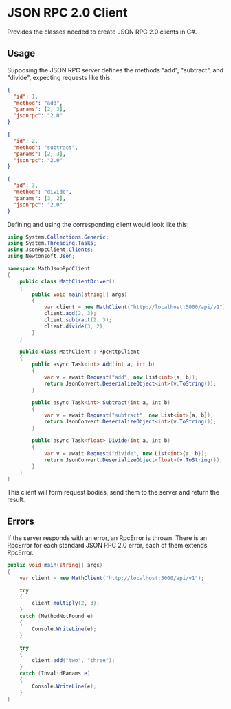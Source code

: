 # JSON RPC 2.0 Client

Provides the classes needed to create JSON RPC 2.0 clients in C#.

## Usage

Supposing the JSON RPC server defines the methods "add", "subtract", and "divide", expecting requests like this:

```json
{
  "id": 1,
  "method": "add",
  "params": [2, 3],
  "jsonrpc": "2.0"
}

{
  "id": 2,
  "method": "subtract",
  "params": [2, 3],
  "jsonrpc": "2.0"
}

{
  "id": 3,
  "method": "divide",
  "params": [3, 2],
  "jsonrpc": "2.0"
}
```

Defining and using the corresponding client would look like this:

```c#
using System.Collections.Generic;
using System.Threading.Tasks;
using JsonRpcClient.Clients;
using Newtonsoft.Json;

namespace MathJsonRpcClient
{
    public class MathClientDriver()
    {
        public void main(string[] args)
        {
            var client = new MathClient("http://localhost:5000/api/v1");
            client.add(2, 3);
            client.subtract(2, 3);
            client.divide(3, 2);
        }
    }

    public class MathClient : RpcHttpClient
    {
        public async Task<int> Add(int a, int b)
        {
            var v = await Request("add", new List<int>{a, b});
            return JsonConvert.DeserializeObject<int>(v.ToString());
        }

        public async Task<int> Subtract(int a, int b)
        {
            var v = await Request("subtract", new List<int>{a, b});
            return JsonConvert.DeserializeObject<int>(v.ToString());
        }

        public async Task<float> Divide(int a, int b)
        {
            var v = await Request("divide", new List<int>{a, b});
            return JsonConvert.DeserializeObject<float>(v.ToString());
        }
    }
}
```

This client will form request bodies, send them to the server and return the result.

## Errors

If the server responds with an error, an RpcError is thrown. There is an RpcError for each standard JSON RPC 2.0 error,
each of them extends RpcError.

```c#
public void main(string[] args)
{
    var client = new MathClient("http://localhost:5000/api/v1");

    try
    {
        client.multiply(2, 3);
    }
    catch (MethodNotFound e)
    {
        Console.WriteLine(e);
    }

    try
    {
        client.add("two", "three");
    }
    catch (InvalidParams e)
    {
        Console.WriteLine(e);
    }
}
```
